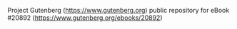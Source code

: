 Project Gutenberg (https://www.gutenberg.org) public repository for eBook #20892 (https://www.gutenberg.org/ebooks/20892)

